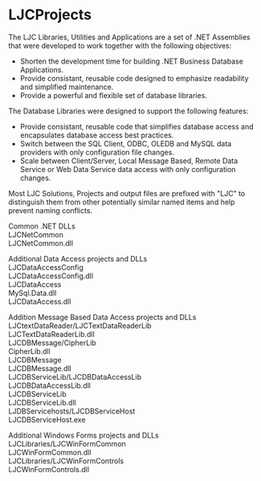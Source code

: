 # LJCProjects
The LJC Libraries, Utilities and Applications are a set of .NET Assemblies that were developed to work together with the following objectives:
  * Shorten the development time for building .NET Business Database Applications.
  * Provide consistant, reusable code designed to emphasize readability and simplified maintenance.
  * Provide a powerful and flexible set of database libraries.

The Database Libraries were designed to support the following features:
  * Provide consistant, reusable code that simplifies database access and encapsulates database access best practices.
  * Switch between the SQL Client, ODBC, OLEDB and MySQL data providers with only configuration file changes.
  * Scale between Client/Server, Local Message Based, Remote Data Service or Web Data Service data access with only configuration changes.

Most LJC Solutions, Projects and output files are prefixed with "LJC" to distinguish them from other potentially similar named items and help prevent naming conflicts.

Common .NET DLLs  
LJCNetCommon  
    LJCNetCommon.dll

Additional Data Access projects and DLLs  
LJCDataAccessConfig  
    LJCDataAccessConfig.dll  
LJCDataAccess  
    MySql.Data.dll  
    LJCDataAccess.dll  

Addition Message Based Data Access projects and DLLs  
LJCtextDataReader/LJCTextDataReaderLib  
    LJCTextDataReaderLib.dll  
LJCDBMessage/CipherLib  
    CipherLib.dll  
LJCDBMessage  
    LJCDBMessage.dll  
LJCDBServiceLib/LJCDBDataAccessLib  
    LJCDBDataAccessLib.dll  
LJCDBServiceLib  
    LJCDBServiceLib.dll  
LJDBServicehosts/LJCDBServiceHost  
    LJCDBServiceHost.exe  

Additional Windows Forms projects and DLLs  
LJCLibraries/LJCWinFormCommon  
    LJCWinFormCommon.dll  
LJCLibraries/LJCWinFormControls  
    LJCWinFormControls.dll  
